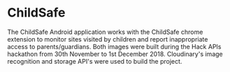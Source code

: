 # ChildSafe
The ChildSafe Android application works with the ChildSafe chrome extension to monitor sites visited by children and report inappropriate access to parents/guardians. Both images were built during the Hack APIs hackathon from 30th November to 1st December 2018. Cloudinary's image recognition and storage API's were used to build the project.
